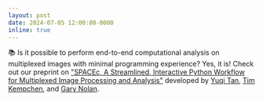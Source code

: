 ```yaml
---
layout: post
date: 2024-07-05 12:00:00-0000
inline: true
---
```


📚  Is it possible to perform end-to-end computational analysis on multiplexed images with minimal programming experience? Yes, it is! Check out our preprint on ["SPACEc, A Streamlined, Interactive Python Workflow for Multiplexed Image Processing and Analysis"](https://www.biorxiv.org/content/10.1101/2024.06.29.601349v1) developed by [Yuqi Tan](https://yuqiyuqitan.github.io/), [Tim Kempchen](https://www.linkedin.com/in/tim-kempchen-380b3521a/?originalSubdomain=de), and [Gary Nolan](https://med.stanford.edu/profiles/garry-nolan).
